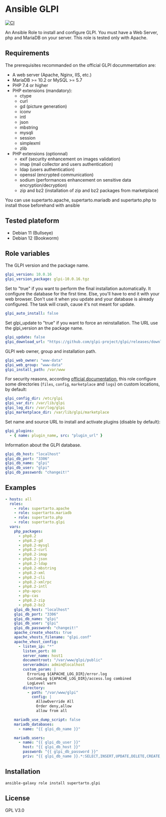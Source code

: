 # Ansible GLPI
[![CI](https://github.com/supertarto/ansible-glpi/actions/workflows/ci.yml/badge.svg)](https://github.com/supertarto/ansible-glpi/actions/workflows/ci.yml)

An Ansible Role to install and configure GLPI. You must have a Web Server, php and MariaDB on your server. This role is tested only with Apache.

## Requirements

The prerequisites recommanded on the official GLPI docummentation are:

* A web server (Apache, Nginx, IIS, etc.)
* MariaDB >= 10.2 or MySQL >= 5.7
* PHP 7.4 or higher
* PHP extensions (mandatory):
    * ctype
    * curl
    * gd (picture generation)
    * iconv
    * intl
    * json
    * mbstring
    * mysqli
    * session
    * simplexml
    * zlib
* PHP extensions (optionnal)
    * exif (security enhancement on images validation)
    * imap (mail collector and users authentication)
    * ldap (users authentication)
    * openssl (encrypted communication)
    * sodium (performances enhancement on sensitive data encryption/decryption)
    * zip and bz2 (installation of zip and bz2 packages from marketplace)

You can use supertarto.apache, supertarto.mariadb and supertarto.php to install those beforehand with ansible

## Tested plateform
* Debian 11 (Bullseye)
* Debian 12 (Bookworm)


## Role variables
The GLPI version and the package name.
```yml
glpi_version: 10.0.16
glpi_version_package: glpi-10.0.16.tgz
```
Set to "true" if you want to perform the final installation automatically. It configure the database for the first time. Else, you'll have to end it with your web browser. Don't use it when you update and your database is already configured. The task will crash, cause it's not meant for update.
```yml
glpi_auto_install: false
```
Set glpi_update to "true" if you want to force an reinstallation. The URL use the glpi_version an the package name.
```yml
glpi_update: false
glpi_download_url: "https://github.com/glpi-project/glpi/releases/download/{{ glpi_version }}/{{ glpi_version_package }}"
```
GLPI web owner, group and installation path.
```yml
glpi_web_owner: "www-data"
glpi_web_group: "www-data"
glpi_install_path: /var/www
```
For security reasons, according [official documentation](https://glpi-install.readthedocs.io/en/latest/install/index.html#files-and-directories-locations), this role configure some directories (`files`, `config`, `marketplace` and `logs`) on custom locations, by default:
```yml
glpi_config_dir: /etc/glpi
glpi_var_dir: /var/lib/glpi
glpi_log_dir: /var/log/glpi
glpi_marketplace_dir: /var/lib/glpi/marketplace
```
Set name and source URL to install and activate plugins (disable by default):
```yaml
glpi_plugins:
  - { name: plugin_name, src: "plugin_url" }
```
Information about the GLPI database.
```yml
glpi_db_host: "localhost"
glpi_db_port: "3306"
glpi_db_name: "glpi"
glpi_db_user: "glpi"
glpi_db_password: "changeit!"
```

## Examples
```yml
- hosts: all
  roles:
    - role: supertarto.apache
    - role: supertarto.mariadb
    - role: supertarto.php
    - role: supertarto.glpi
  vars:
    php_packages:
      - php8.2
      - php8.2-gd
      - php8.2-mysql
      - php8.2-curl
      - php8.2-imap
      - php8.2-json
      - php8.2-ldap
      - php8.2-mbstring
      - php8.2-xml
      - php8.2-cli
      - php8.2-xmlrpc
      - php8.2-intl
      - php-apcu
      - php-cas
      - php8.2-zip
      - php8.2-bz2
    glpi_db_host: "localhost"
    glpi_db_port: "3306"
    glpi_db_name: "glpi"
    glpi_db_user: "glpi"
    glpi_db_password: "changeit!"
    apache_create_vhosts: true
    apache_vhosts_filename: "glpi.conf"
    apache_vhost_config:
      - listen_ip: "*"
        listen_port: 80
        server_name: host1
        documentroot: "/var/www/glpi/public"
        serveradmin: admin@localhost
        custom_param: |
          ErrorLog ${APACHE_LOG_DIR}/error.log
          CustomLog ${APACHE_LOG_DIR}/access.log combined
          LogLevel warn
        directory:
          - path: "/var/www/glpi"
            config: |
              AllowOverride All
              Order deny,allow
              allow from all

    mariadb_use_dump_script: false
    mariadb_databases:
      - name: "{{ glpi_db_name }}"

    mariadb_users:
      - name: "{{ glpi_db_user }}"
        host: "{{ glpi_db_host }}"
        password: "{{ glpi_db_password }}"
        priv: "{{ glpi_db_name }}.*:SELECT,INSERT,UPDATE,DELETE,CREATE,DROP,ALTER,CREATE TEMPORARY TABLES,LOCK TABLES"
```
## Installation
```
ansible-galaxy role install supertarto.glpi
```
## License
GPL V3.0
